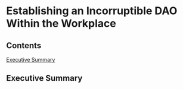 # Establishing an Incorruptible DAO Within the Workplace

## Contents

[Executive Summary](#summary)

## Executive Summary<a name="summary"></a>

